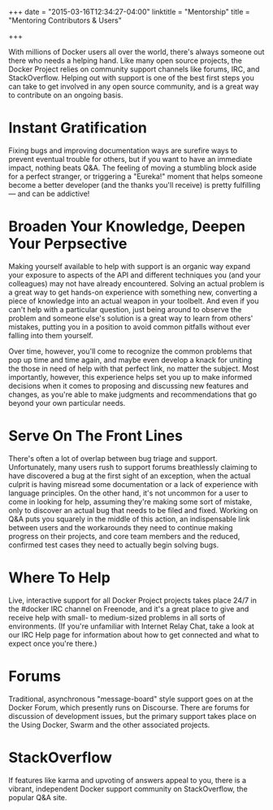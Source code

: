+++
date = "2015-03-16T12:34:27-04:00"
linktitle = "Mentorship"
title = "Mentoring Contributors & Users"

+++

With millions of Docker users all over the world, there's always someone
out there who needs a helping hand. Like many open source projects, the
Docker Project relies on community support channels like forums, IRC,
and StackOverflow. Helping out with support is one of the best first
steps you can take to get involved in any open source community, and is
a great way to contribute on an ongoing basis.

# Instant Gratification

Fixing bugs and improving documentation ways are surefire ways to
prevent eventual trouble for others, but if you want to have an
immediate impact, nothing beats Q&A. The feeling of moving a stumbling
block aside for a perfect stranger, or triggering a "Eureka!" moment
that helps someone become a better developer (and the thanks you'll
receive) is pretty fulfilling — and can be addictive!

# Broaden Your Knowledge, Deepen Your Perpsective

Making yourself available to help with support is an organic way expand
your exposure to aspects of the API and different techniques you (and
your colleagues) may not have already encountered. Solving an actual
problem is a great way to get hands-on experience with something new,
converting a piece of knowledge into an actual weapon in your toolbelt.
And even if you can't help with a particular question, just being around
to observe the problem and someone else's solution is a great way to
learn from others' mistakes, putting you in a position to avoid common
pitfalls without ever falling into them yourself.

Over time, however, you'll come to recognize the common problems that
pop up time and time again, and maybe even develop a knack for uniting
the those in need of help with that perfect link, no matter the subject.
Most importantly, however, this experience helps set you up to make
informed decisions when it comes to proposing and discussing new
features and changes, as you're able to make judgments and
recommendations that go beyond your own particular needs.

# Serve On The Front Lines

There's often a lot of overlap between bug triage and support.
Unfortunately, many users rush to support forums breathlessly claiming
to have discovered a bug at the first sight of an exception, when the
actual culprit is having misread some documentation or a lack of
experience with language principles. On the other hand, it's not
uncommon for a user to come in looking for help, assuming they're making
some sort of mistake, only to discover an actual bug that needs to be
filed and fixed. Working on Q&A puts you squarely in the middle of this
action, an indispensable link between users and the workarounds they
need to continue making progress on their projects, and core team
members and the reduced, confirmed test cases they need to actually
begin solving bugs.

# Where To Help

Live, interactive support for all Docker Project projects takes place
24/7 in the #docker IRC channel on Freenode, and it's a great place to
give and receive help with small- to medium-sized problems in all sorts
of environments. (If you're unfamiliar with Internet Relay Chat, take a
look at our IRC Help page for information about how to get connected and
what to expect once you're there.)

# Forums

Traditional, asynchronous "message-board" style support goes on at the
Docker Forum, which presently runs on Discourse. There are forums
for discussion of development issues, but the primary support takes
place on the Using Docker, Swarm and the other associated projects.

# StackOverflow

If features like karma and upvoting of answers appeal to you, there is a
vibrant, independent Docker support community on StackOverflow, the
popular Q&A site.
